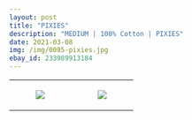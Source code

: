 ```yaml
---
layout: post
title: "PIXIES"
description: "MEDIUM | 100% Cotton | PIXIES"
date: 2021-03-08
img: /img/0085-pixies.jpg
ebay_id: 233989913184
---
```




<table style="width:100%;"><tr><td style="vertical-align:top;">
      <figure class="tmblr-full" data-orig-height="2048" data-orig-width="1365" data-orig-src="https://concertshirts.netlify.app/shirts/0085/0085-01.jpg"><img src="https://64.media.tumblr.com/44a44e962263ad34d7f31ceb741a1f31/599ed672a46b5e64-e3/s540x810/b62a0cd583ceb583cef4adad4b8c83115b3316ae.jpg" data-orig-height="2048" data-orig-width="1365" data-orig-src="https://concertshirts.netlify.app/shirts/0085/0085-01.jpg"/></figure></td>
    <td style="vertical-align:top;">
      <figure class="tmblr-full" data-orig-height="2048" data-orig-width="1365" data-orig-src="https://concertshirts.netlify.app/shirts/0085/0085-02.jpg"><img src="https://64.media.tumblr.com/a638c945449417177a7ed608b204ca7f/599ed672a46b5e64-6f/s540x810/166f3853e7e64c975845ac63cdecece99818ae7e.jpg" data-orig-height="2048" data-orig-width="1365" data-orig-src="https://concertshirts.netlify.app/shirts/0085/0085-02.jpg"/></figure></td>
  </tr></table>
